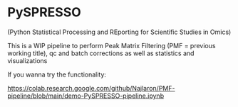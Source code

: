 # PySPRESSO
(Python Statistical Processing and REporting for Scientific Studies in Omics)

This is a WIP pipeline to perform Peak Matrix Filtering (PMF = previous working title), qc and batch corrections as well as statistics and visualizations

If you wanna try the functionality:

https://colab.research.google.com/github/Najlaron/PMF-pipeline/blob/main/demo-PySPRESSO-pipeline.ipynb

